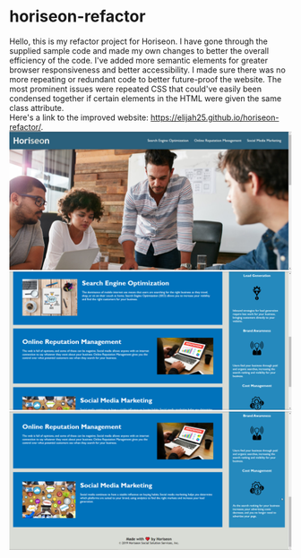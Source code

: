 # horiseon-refactor
Hello, this is my refactor project for Horiseon. I have gone through the supplied sample code and made my own changes to better the overall efficiency of the code. I've added more semantic elements for greater browser responsiveness and better accessibility. I made sure there was no more repeating or redundant code to better future-proof the website. The most prominent issues were repeated CSS that could've easily been condensed together if certain elements in the HTML were given the same class attribute.  
Here's a link to the improved website:  https://elijah25.github.io/horiseon-refactor/.
![screenshots of deployed website](./assets/images/ss1.jpg)
![screenshots of deployed website](./assets/images/ss2.jpg)
![screenshots of deployed website](./assets/images/ss3.jpg)
